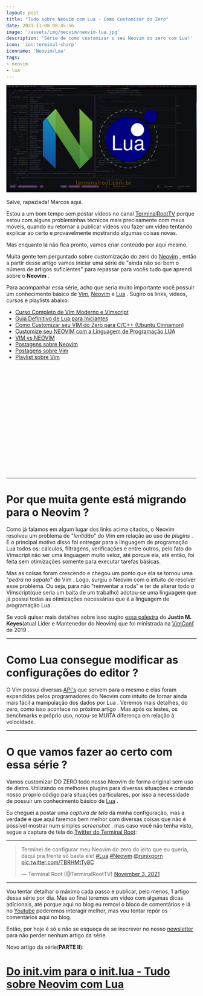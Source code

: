 ```yaml
---
layout: post
title: "Tudo sobre Neovim com Lua - Como Customizar do Zero"
date: 2021-11-08 08:45:56
image: '/assets/img/neovim/neovim-lua.jpg'
description: 'Série de como customizar o seu Neovim do zero com Lua!'
icon: 'ion:terminal-sharp'
iconname: 'Neovim/Lua'
tags:
- neovim
- lua
---
```


![Tudo sobre Neovim com Lua - Como Customizar do Zero](/assets/img/neovim/neovim-lua.jpg)

Salve, rapaziada! Marcos aqui.

Estou a um bom tempo sem postar vídeos no canal [TerminalRootTV](https://youtube.com/TerminalRootTV) porque estou com alguns probleminhas técnicos mais precisamente com meus móveis, quando eu retornar a publicar vídeos vou fazer um vídeo tentando explicar ao certo e provavelmente mostrando algumas coisas novas.

Mas enquanto lá não fica pronto, vamos criar conteúdo por aqui mesmo. 

Muita gente tem perguntado sobre customização do zero do [Neovim](https://terminalroot.com.br/tags#neovim) , então a partir desse artigo vamos iniciar uma série de "ainda não sei bem o número de artigos suficientes" para repassar para vocês tudo que aprendi sobre o **Neovim** .

Para acompanhar essa série, acho que seria muito importante você possuir um conhecimento básico de [Vim](https://terminalroot.com.br/vim), [Neovim](https://terminalroot.com.br/tags#neovim) e [Lua](https://terminalroot.com.br/lua) . Sugiro os links, vídeos, cursos e playlists abaixo:

+ [Curso Completo de Vim Moderno e Vimscript](https://terminalroot.com.br/vim/)
+ [Guia Definitivo de Lua para Iniciantes](https://terminalroot.com.br/lua)
+ [Como Customizar seu VIM do Zero para C/C++ (Ubuntu Cinnamon)](https://www.youtube.com/watch?v=W8bFxnpJjF4)
+ [Customize seu NEOVIM com a Linguagem de Programação LUA](https://terminalroot.com.br/2021/08/customize-seu-neovim-com-a-linguagem-de-programacao-lua.html)
+ [VIM vs NEOVIM](https://www.youtube.com/watch?v=lyTI9Sz0V8E)
+ [Postagens sobre Neovim](https://terminalroot.com.br/tags#neovim)
+ [Postagens sobre Vim](https://terminalroot.com.br/tags#vim)
+ [Playlist sobre Vim](https://www.youtube.com/watch?v=nyeOFAlOgNs&list=PLUJBQEDDLNcnl-1CebtDi6tlt9TtsrkgP)


<!-- QUADRADO -->
<script async src="//pagead2.googlesyndication.com/pagead/js/adsbygoogle.js"></script>
<ins class="adsbygoogle"
style="display:inline-block;width:336px;height:280px"
data-ad-client="ca-pub-2838251107855362"
data-ad-slot="5351066970"></ins>
<script>
(adsbygoogle = window.adsbygoogle || []).push({});
</script>

---

# Por que muita gente está migrando para o Neovim ?
Como já falamos em algum lugar dos links acima citados, o Neovim resolveu um problema de "*lentidão*" do Vim em relação ao uso de *plugins* . E o principal motivo disso foi entregar para a linguagem de programação Lua todos os: cálculos, filtragens, verificações e entre outros, pelo fato do Vimscript não ser uma linguagem muito veloz, até porque ela, até então, foi feita sem otimizações somente para executar tarefas básicas.

Mas as coisas foram crescendo e chegou um ponto que ela se tornou uma "*pedra no sapato*" do Vim . Logo, surgiu o Neovim com o intuito de resolver esse problema. Ou seja, para não "reinventar a roda" e ter de alterar todo o Vimscript(que seria um baita de um trabalho) adotou-se uma linguagem que já possui todas as otimizações necessárias que é a linguagem de programação Lua.

Se você quiser mais detalhes sobre isso sugiro [essa palestra](https://www.youtube.com/watch?v=Bt-vmPC_-Ho) do **Justin M. Keyes**(atual Líder e Mantenedor do Neovim) que foi ministrada na [VimConf](https://vimconf.org/) de 2019 .

---

# Como Lua consegue modificar as configurações do editor ?
O Vim possui diversas [API's](https://www.vim.org/docs.php) que servem para o mesmo e elas foram expandidas pelos programadores do Neovim com intuito de tornar ainda mais fácil a manipulação dos dados por Lua . Veremos mais detalhes, do zero, como isso acontece no próximo artigo . Mas após os testes, os benchmarks e próprio uso, notou-se MUITA diferença em relação à velocidade.

---

# O que vamos fazer ao certo com essa série ?
Vamos customizar DO ZERO todo nosso Neovim de forma original sem uso de distro. Utilizando os melhores plugins para diversas situações e criando nosso próprio código para situações particulares, por isso a necessidade de possuir um conhecimento básico de [Lua](https://terminalroot.com.br/lua) .

Eu cheguei a postar uma *captura de tela* da minha configuração, mas a verdade é que aqui faremos bem melhor com diversas coisas que não é possível mostrar num simples *screenshot* . mas caso você não tenha visto, segue a captura de tela do [Twitter do Terminal Root](https://twitter.com/TerminalRootTV/):

---

<blockquote class="twitter-tweet"><p lang="pt" dir="ltr">Terminei de configurar meu Neovim do zero do jeito que eu queria, daqui pra frente só basta ele! <a href="https://twitter.com/hashtag/Lua?src=hash&amp;ref_src=twsrc%5Etfw">#Lua</a> <a href="https://twitter.com/hashtag/Neovim?src=hash&amp;ref_src=twsrc%5Etfw">#Neovim</a> <a href="https://twitter.com/runixporn?ref_src=twsrc%5Etfw">@runixporn</a> <a href="https://t.co/TBRHMtTy8C">pic.twitter.com/TBRHMtTy8C</a></p>&mdash; Terminal Root (@TerminalRootTV) <a href="https://twitter.com/TerminalRootTV/status/1455837918807928837?ref_src=twsrc%5Etfw">November 3, 2021</a></blockquote> <script async src="https://platform.twitter.com/widgets.js" charset="utf-8"></script>


<!-- RETANGULO LARGO 2 -->
<script async src="//pagead2.googlesyndication.com/pagead/js/adsbygoogle.js"></script>
<ins class="adsbygoogle"
style="display:block; text-align:center;"
data-ad-layout="in-article"
data-ad-format="fluid"
data-ad-client="ca-pub-2838251107855362"
data-ad-slot="8549252987"></ins>
<script>
(adsbygoogle = window.adsbygoogle || []).push({});
</script>

---

Vou tentar detalhar o máximo cada passo e publicar, pelo menos, 1 artigo dessa série por dia. Mas ao final teremos um vídeo com algumas dicas adicionais, até porque aqui no blog eu removi o bloco de comentários e lá no [Youtube](https://youtube.com/TerminalRootTV) poderemos interagir melhor, mas vou tentar repôr os comentários aqui no blog.

Então, por hoje é só e não se esqueça de se inscrever no nosso [newsletter](https://terminalroot.com.br/newsletter) para não perder nenhum artigo da série.

Novo artigo da série(**PARTE II**):
# [Do init.vim para o init.lua - Tudo sobre Neovim com Lua](https://terminalroot.com.br/2021/11/do-initvim-para-o-initlua-tudo-sobre-neovim-com-lua.html)



